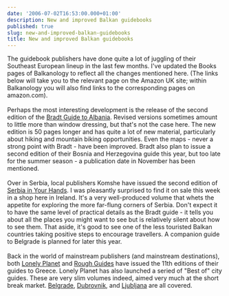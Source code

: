 ```yaml
---
date: '2006-07-02T16:53:00.000+01:00'
description: New and improved Balkan guidebooks
published: true
slug: new-and-improved-balkan-guidebooks
title: New and improved Balkan guidebooks
---
```


The guidebook publishers have done quite a lot of juggling of their Southeast European lineup in the last few months. I've updated the Books pages of Balkanology to reflect all the changes mentioned here. (The links below will take you to the relevant page on the Amazon UK site; within Balkanology you will also find links to the corresponding pages on amazon.com).<br /><br />Perhaps the most interesting development is the release of the second edition of the <a href="http://www.amazon.co.uk/exec/obidos/redirect?link_code=as2&amp;path=ASIN/1841621498/ref=nosim/&amp;tag=balkanology-21&amp;camp=1634&amp;creative=6738" title="More about this book at Amazon (UK)">Bradt Guide to Albania</a>. Revised versions sometimes amount to little more than window dressing, but that's not the case here. The new edition is 50 pages longer and has quite a lot of new material, particularly about hiking and mountain biking opportunities. Even the maps - never a strong point with Bradt - have been improved. Bradt also plan to issue a second edition of their Bosnia and Herzegovina guide this year, but too late for the summer season - a publication date in November has been mentioned.<br /><br />Over in Serbia, local publishers Komshe have issued the second edition of <a href="http://www.amazon.co.uk/exec/obidos/redirect?link_code=as2&amp;path=ASIN/8686245005/ref=nosim/&amp;tag=balkanology-21&amp;camp=1634&amp;creative=6738" title="More about this book at Amazon (UK)">Serbia in Your Hands</a>. I was pleasantly surprised to find it on sale this week in a shop here in Ireland. It's a very well-produced volume that whets the appetite for exploring the more far-flung corners of Serbia. Don't expect it to have the same level of practical details as the Bradt guide - it tells you about all the places you might want to see but is relatively silent about how to see them. That aside, it's good to see one of the less touristed Balkan countries taking positive steps to encourage travellers. A companion guide to Belgrade is planned for later this year.<br /><br />Back in the world of mainstream publishers (and mainstream destinations), both <a href="http://www.amazon.co.uk/exec/obidos/redirect?link_code=as2&amp;path=ASIN/1740597508/ref=nosim/&amp;tag=balkanology-21&amp;camp=1634&amp;creative=6738" title="More about this book at Amazon (UK)">Lonely Planet</a> and <a href="http://www.amazon.com/exec/obidos/redirect?link_code=as2&amp;path=ASIN/1843536110/ref=nosim/&amp;tag=balkanology-20&amp;camp=1789&amp;creative=9325" title="More about this book at Amazon (USA)">Rough Guides</a> have issued the 11th editions of their guides to Greece. Lonely Planet has also launched a seried of "Best of" city guides. These are very slim volumes indeed, aimed very much at the short break market. <a href="http://www.amazon.co.uk/exec/obidos/redirect?link_code=as2&amp;path=ASIN/1741048591/ref=nosim/&amp;tag=balkanology-21&amp;camp=1634&amp;creative=6738" title="More about this book at Amazon (UK)">Belgrade</a>, <a href="http://www.amazon.co.uk/exec/obidos/redirect?link_code=as2&amp;path=ASIN/1741048230/ref=nosim/&amp;tag=balkanology-21&amp;camp=1634&amp;creative=6738" title="More about this book at Amazon (UK)">Dubrovnik</a>, and <a href="http://www.amazon.co.uk/exec/obidos/redirect?link_code=as2&amp;path=ASIN/1741048249/ref=nosim/&amp;tag=balkanology-21&amp;camp=1634&amp;creative=6738" title="More about this book at Amazon (UK)">Ljubljana</a> are all covered.